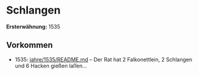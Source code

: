 # Schlangen

**Ersterwähnung:** 1535

## Vorkommen
- 1535: [jahre/1535/README.md](../jahre/1535/README.md) – Der Rat hat 2 Falkonettlein, 2 Schlangen und 6 Hacken
gießen laſſen...
